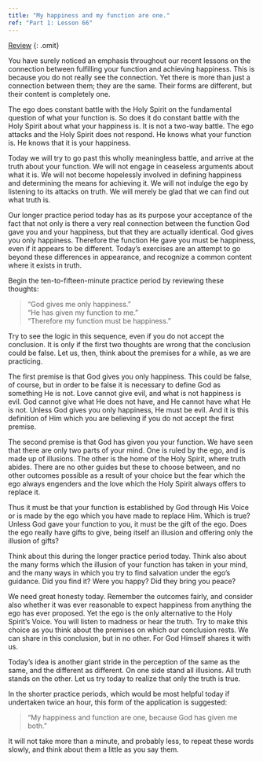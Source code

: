 ```yaml
---
title: "My happiness and my function are one."
ref: "Part 1: Lesson 66"
---
```


<a class="hide-review" href="/acim/workbook/l083/#l066">Review</a>
{: .omit}

You have surely noticed an emphasis throughout our recent lessons on the
connection between fulfilling your function and achieving happiness.
This is because you do not really see the connection. Yet there is more
than just a connection between them; they are the same. Their forms are
different, but their content is completely one.

The ego does constant battle with the Holy Spirit on the fundamental
question of what your function is. So does it do constant battle with
the Holy Spirit about what your happiness is. It is not a two-way
battle. The ego attacks and the Holy Spirit does not respond. He knows
what your function is. He knows that it is your happiness.

Today we will try to go past this wholly meaningless battle, and arrive
at the truth about your function. We will not engage in ceaseless
arguments about what it is. We will not become hopelessly involved in
defining happiness and determining the means for achieving it. We will
not indulge the ego by listening to its attacks on truth. We will merely
be glad that we can find out what truth is.

Our longer practice period today has as its purpose your acceptance of
the fact that not only is there a very real connection between the
function God gave you and your happiness, but that they are actually
identical. God gives you only happiness. Therefore the function He gave
you must be happiness, even if it appears to be different. Today’s
exercises are an attempt to go beyond these differences in appearance,
and recognize a common content where it exists in truth.

Begin the ten-to-fifteen-minute practice period by reviewing these
thoughts:

> “God gives me only happiness.”<br/>
> “He has given my function to me.”<br/>
> “Therefore my function must be happiness.”

Try to see the logic in this sequence, even if you do not accept the
conclusion. It is only if the first two thoughts are wrong that the
conclusion could be false. Let us, then, think about the premises for a
while, as we are practicing.

The first premise is that God gives you only happiness. This could be
false, of course, but in order to be false it is necessary to define God
as something He is not. Love cannot give evil, and what is not happiness
is evil. God cannot give what He does not have, and He cannot have what
He is not. Unless God gives you only happiness, He must be evil. And it
is this definition of Him which you are believing if you do not accept
the first premise.

The second premise is that God has given you your function. We have seen
that there are only two parts of your mind. One is ruled by the ego, and
is made up of illusions. The other is the home of the Holy Spirit, where
truth abides. There are no other guides but these to choose between, and
no other outcomes possible as a result of your choice but the fear which
the ego always engenders and the love which the Holy Spirit always
offers to replace it.

Thus it must be that your function is established by God through His
Voice or is made by the ego which you have made to replace Him. Which is
true? Unless God gave your function to you, it must be the gift of the
ego. Does the ego really have gifts to give, being itself an illusion
and offering only the illusion of gifts?

Think about this during the longer practice period today. Think also
about the many forms which the illusion of your function has taken in
your mind, and the many ways in which you try to find salvation under
the ego’s guidance. Did you find it? Were you happy? Did they bring you
peace?

We need great honesty today. Remember the outcomes fairly, and consider
also whether it was ever reasonable to expect happiness from anything
the ego has ever proposed. Yet the ego is the only alternative to the
Holy Spirit’s Voice. You will listen to madness or hear the truth. Try
to make this choice as you think about the premises on which our
conclusion rests. We can share in this conclusion, but in no other. For
God Himself shares it with us.

Today’s idea is another giant stride in the perception of the same as
the same, and the different as different. On one side stand all
illusions. All truth stands on the other. Let us try today to realize
that only the truth is true.

In the shorter practice periods, which would be most helpful
today if undertaken twice an hour, this form of the application is
suggested:

> “My happiness and function are one, because God has given me both.”

It will not take more than a minute, and probably less, to repeat these
words slowly, and think about them a little as you say them.

